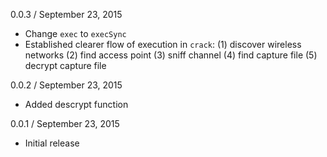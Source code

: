 
0.0.3 / September 23, 2015

  * Change `exec` to `execSync`
  * Established clearer flow of execution in `crack`:
    (1) discover wireless networks
    (2) find access point
    (3) sniff channel
    (4) find capture file
    (5) decrypt capture file

0.0.2 / September 23, 2015

  * Added descrypt function

0.0.1 / September 23, 2015

  * Initial release
